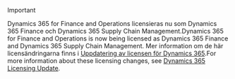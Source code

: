 > [!IMPORTANT]
> <span data-ttu-id="c2eac-101">Dynamics 365 for Finance and Operations licensieras nu som Dynamics 365 Finance och Dynamics 365 Supply Chain Management.</span><span class="sxs-lookup"><span data-stu-id="c2eac-101">Dynamics 365 for Finance and Operations is now being licensed as Dynamics 365 Finance and Dynamics 365 Supply Chain Management.</span></span> <span data-ttu-id="c2eac-102">Mer information om de här licensändringarna finns i [Uppdatering av licensen för Dynamics 365](https://docs.microsoft.com/dynamics365/licensing/update).</span><span class="sxs-lookup"><span data-stu-id="c2eac-102">For more information about these licensing changes, see [Dynamics 365 Licensing Update](https://docs.microsoft.com/dynamics365/licensing/update).</span></span> 
